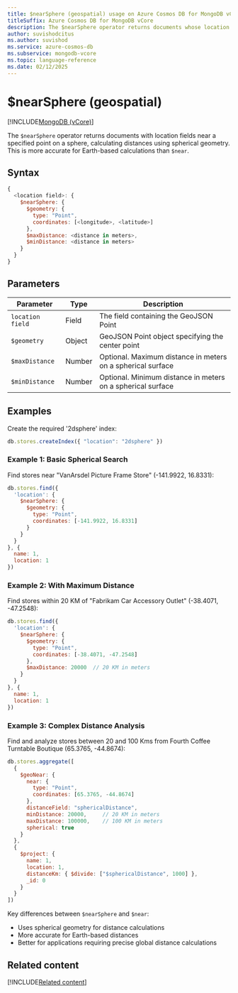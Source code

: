 ```yaml
---
title: $nearSphere (geospatial) usage on Azure Cosmos DB for MongoDB vCore
titleSuffix: Azure Cosmos DB for MongoDB vCore
description: The $nearSphere operator returns documents whose location fields are near a specified point on a sphere, sorted by distance on a spherical surface.
author: suvishodcitus
ms.author: suvishod
ms.service: azure-cosmos-db
ms.subservice: mongodb-vcore
ms.topic: language-reference
ms.date: 02/12/2025
---
```


# $nearSphere (geospatial)

[!INCLUDE[MongoDB (vCore)](~/reusable-content/ce-skilling/azure/includes/cosmos-db/includes/appliesto-mongodb-vcore.md)]

The `$nearSphere` operator returns documents with location fields near a specified point on a sphere, calculating distances using spherical geometry. This is more accurate for Earth-based calculations than `$near`.

## Syntax

```javascript
{
  <location field>: {
    $nearSphere: {
      $geometry: {
        type: "Point",
        coordinates: [<longitude>, <latitude>]
      },
      $maxDistance: <distance in meters>,
      $minDistance: <distance in meters>
    }
  }
}
```

## Parameters

| Parameter | Type | Description |
|-----------|------|-------------|
| `location field` | Field | The field containing the GeoJSON Point |
| `$geometry` | Object | GeoJSON Point object specifying the center point |
| `$maxDistance` | Number | Optional. Maximum distance in meters on a spherical surface |
| `$minDistance` | Number | Optional. Minimum distance in meters on a spherical surface |

## Examples

Create the required '2dsphere' index:

```javascript
db.stores.createIndex({ "location": "2dsphere" })
```

### Example 1: Basic Spherical Search
Find stores near "VanArsdel Picture Frame Store" (-141.9922, 16.8331):

```javascript
db.stores.find({
  'location': {
    $nearSphere: {
      $geometry: {
        type: "Point",
        coordinates: [-141.9922, 16.8331]
      }
    }
  }
}, {
  name: 1,
  location: 1
})
```

### Example 2: With Maximum Distance
Find stores within 20 KM of "Fabrikam Car Accessory Outlet" (-38.4071, -47.2548):

```javascript
db.stores.find({
  'location': {
    $nearSphere: {
      $geometry: {
        type: "Point",
        coordinates: [-38.4071, -47.2548]
      },
      $maxDistance: 20000  // 20 KM in meters
    }
  }
}, {
  name: 1,
  location: 1
})
```

### Example 3: Complex Distance Analysis
Find and analyze stores between 20 and 100 Kms from Fourth Coffee Turntable Boutique (65.3765, -44.8674):

```javascript
db.stores.aggregate([
  {
    $geoNear: {
      near: {
        type: "Point",
        coordinates: [65.3765, -44.8674]
      },
      distanceField: "sphericalDistance",
      minDistance: 20000,     // 20 KM in meters
      maxDistance: 100000,    // 100 KM in meters
      spherical: true
    }
  },
  {
    $project: {
      name: 1,
      location: 1,
      distanceKm: { $divide: ["$sphericalDistance", 1000] },
      _id: 0
    }
  }
])
```

Key differences between `$nearSphere` and `$near`:
*  Uses spherical geometry for distance calculations
* More accurate for Earth-based distances
* Better for applications requiring precise global distance calculations

## Related content

[!INCLUDE[Related content](../includes/related-content.md)]
